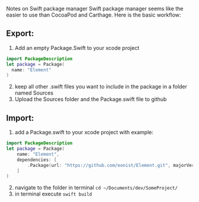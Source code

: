 Notes on Swift package manager<!--more--> Swift package manager seems like the easier to use than CocoaPod and Carthage. Here is the basic workflow:

## Export: 
1. Add an empty Package.Swift to your xcode project
```swift
import PackageDescription
let package = Package(
  name: "Element"
)
```
2. keep all other .swift files you want to include in the package in a folder named Sources
3. Upload the Sources folder and the Package.swift file to github


## Import: 

1. add a Package.swift to your xcode project with example: 
```swift
import PackageDescription
let package = Package(
    name: "Element",
    dependencies: [
        .Package(url: "https://github.com/eonist/Element.git", majorVersion: 1),
    ]
)
```
2. navigate to the folder in terminal ``cd ~/Documents/dev/SomeProject/``
3. in terminal execute ``swift build``